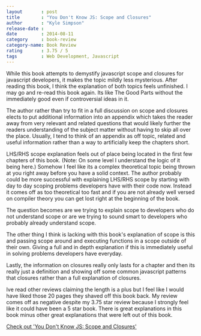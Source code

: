 ```yaml
---
layout       : post
title        : "You Don't Know JS: Scope and Closures"
author       : "Kyle Simpson"
release-date :
date         : 2014-08-11
category     : book-review
category-name: Book Review
rating       : 3.75 / 5
tags         : Web Development, Javascript
---
```


While this book attempts to demystify javascript scope and closures for javascript developers, it makes the topic mildly less mysterious. After reading this book, I think the explanation of both topics feels unfinished. I may go and re-read this book again. Its like The Good Parts without the immediately good even if controversial ideas in it.

The author rather than try to fit in a full discussion on scope and closures elects to put additional information into an appendix which takes the reader away from very relevant and related questions that would likely further the readers understanding of the subject matter without having to skip all over the place. Usually, I tend to think of an appendix as off topic, related and useful information rather than a way to artificially keep the chapters short.

LHS/RHS scope explanation feels out of place being located in the first few chapters of this book. (Note: On some level I understand the logic of it being here.) Somehow I feel like its a complex theoretical topic being thrown at you right away before you have a solid context. The author probably could be more successful with explaining LHS/RHS scope by starting with day to day scoping problems developers have with their code now. Instead it comes off as too theoretical too fast and if you are not already well versed on compiler theory you can get lost right at the beginning of the book.

The question becomes are we trying to explain scope to developers who do not understand scope or are we trying to sound smart to developers who probably already understand scope.

The other thing I think is lacking with this book's explanation of scope is this and passing scope around and executing functions in a scope outside of their own. Giving a full and in depth explanation if this is immediately useful in solving problems developers have everyday.

Lastly, the information on closures really only lasts for a chapter and then its really just a definition and showing off some common javascript patterns that closures rather than a full explanation of closures.

Ive read other reviews claiming the length is a plus but I feel like I would have liked those 20 pages they shaved off this book back. My review comes off as negative despite my 3.75 star review because I strongly feel like it could have been a 5 star book. There is great explanations in this book minus other great explanations that were left out of this book.

[Check out 'You Don't Know JS: Scope and Closures'](http://shop.oreilly.com/product/0636920026327.do)